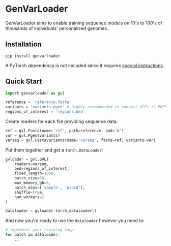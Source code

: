 # GenVarLoader
GenVarLoader aims to enable training sequence models on 10's to 100's of thousands of individuals' personalized genomes.

## Installation
`pip install genvarloader`

A PyTorch dependency is not included since it requires [special instructions](https://pytorch.org/get-started/locally/).

## Quick Start
```python
import genvarloader as gvl

reference = 'reference.fasta'
variants = 'variants.pgen' # highly recommended to convert VCFs to PGEN
regions_of_interest = 'regions.bed'
```
Create readers for each file providing sequence data:
```python
ref = gvl.Fasta(name='ref', path=reference, pad='N')
var = gvl.Pgen(variants)
varseq = gvl.FastaVariants(name='varseq', fasta=ref, variants=var)
```
Put them together and get a `torch.DataLoader`:
```python
gvloader = gvl.GVL(
    readers=varseq,
    bed=regions_of_interest,
    fixed_length=1000,
    batch_size=16,
    max_memory_gb=8,
    batch_dims=['sample', 'ploid'],
    shuffle=True,
    num_workers=2
)

dataloader = gvloader.torch_dataloader()
```
And now you're ready to use the `dataloader` however you need to:
```python
# implement your training loop
for batch in dataloader:
    ...
```